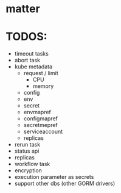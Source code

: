 # matter

# TODOS:

- timeout tasks
- abort task
- kube metadata
  - request / limit
    - CPU
    - memory
  - config
  - env
  - secret
  - envmapref
  - configmapref
  - secretmepref
  - serviceaccount
  - replicas
- rerun task
- status api
- replicas
- workflow task
- encryption
- execution parameter as secrets
- support other dbs (other GORM drivers)
